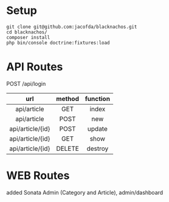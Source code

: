 # Setup

```
git clone git@github.com:jacofda/blacknachos.git
cd blacknachos/
composer install
php bin/console doctrine:fixtures:load
```
# API Routes

POST /api/login

| url | method | function | 
| :---: | :---: | :---: |
| api/article | GET | index |
| api/article | POST | new |
| api/article/{id} | POST | update |
| api/article/{id} | GET | show |
| api/article/{id} | DELETE | destroy |

# WEB Routes

added Sonata Admin (Category and Article), admin/dashboard

